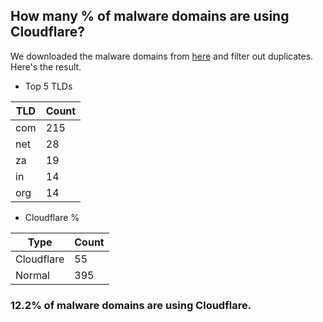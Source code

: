 ## How many % of malware domains are using Cloudflare?


We downloaded the malware domains from [here](https://urlhaus.abuse.ch) and filter out duplicates.
Here's the result.


[//]: # (start replacement)


- Top 5 TLDs

| TLD | Count |
| --- | --- |
| com | 215 |
| net | 28 |
| za | 19 |
| in | 14 |
| org | 14 |


- Cloudflare %

| Type | Count |
| --- | --- |
| Cloudflare | 55 |
| Normal | 395 |


### 12.2% of malware domains are using Cloudflare.